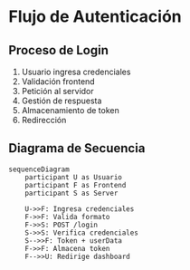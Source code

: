 # Flujo de Autenticación

## Proceso de Login
1. Usuario ingresa credenciales
2. Validación frontend
3. Petición al servidor
4. Gestión de respuesta
5. Almacenamiento de token
6. Redirección

## Diagrama de Secuencia
```mermaid
sequenceDiagram
    participant U as Usuario
    participant F as Frontend
    participant S as Server

    U->>F: Ingresa credenciales
    F->>F: Valida formato
    F->>S: POST /login
    S->>S: Verifica credenciales
    S-->>F: Token + userData
    F->>F: Almacena token
    F-->>U: Redirige dashboard
```